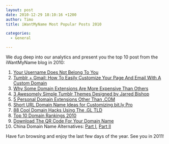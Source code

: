 ```yaml
---
layout: post
date: 2010-12-29 18:10:16 +1200
author: Timo
title: iWantMyName Most Popular Posts 2010 

categories:
  - General

---
```


We dug deep into our analytics and present you the top 10 post from the iWantMyName blog in 2010:

1. [Your Username Does Not Belong To You](https://iwantmyname.com/blog/2010/02/your-usernames-do-not-belong-to-you.html)
2. [Tumblr + Gmail: How To Easily Customize Your Page And Email With A Custom Domain](https://iwantmyname.com/blog/2010/04/how-to-easily-customize-your-tumblr-page-and-google-apps-with-a-custom-domain.html)
3. [Why Some Domain Extensions Are More Expensive Than Others](https://iwantmyname.com/blog/2010/08/why-some-domain-extensions-are-more-expensive-than-others.html)
4. [3 Awesomely Simple Tumblr Themes Designed by Jarred Bishop](https://iwantmyname.com/blog/2010/04/3-awesome-simple-tumblr-themes-designed-by-jarred-bishop.html)
5. [5 Personal Domain Extensions Other Than .COM](https://iwantmyname.com/blog/2010/08/5-domain-extensions-for-your-personal-website.html)
6. [Short URL Domain Name Ideas for Customizing bit.ly Pro](https://iwantmyname.com//blog/2010/02/buy-short-domain-name-bitly-pro-custom-url-shortener.html)
7. [88 Cool Domain Hacks Using The .GL TLD](https://iwantmyname.com/blog/2010/09/cool-domain-hacks-using-the-gl-tld.html)
8. [Top 10 Domain Rankings 2010](https://iwantmyname.com/blog/2010/08/top-10-domain-rankings-2010-net-soon-to-be-second-largest-namespace.html)
9. [Download The QR Code For Your Domain Name](https://iwantmyname.com/blog/2010/01/download-the-qr-code-for-your-domain-name.html)
10. China Domain Name Alternatives: [Part I](https://iwantmyname.com/blog/2010/02/chinese-domain-name-alternative-cncom-for-china.html), [Part II](https://iwantmyname.com/blog/2010/02/china-domain-name-alternatives-part-2-asia.html)

Have fun browsing and enjoy the last few days of the year. See you in 2011!
